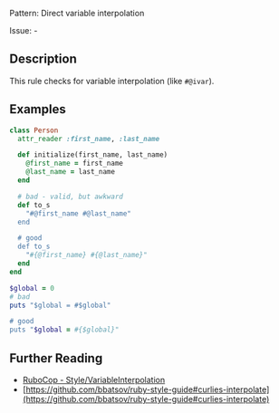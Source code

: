 Pattern: Direct variable interpolation

Issue: -

## Description

This rule checks for variable interpolation (like `#@ivar`).

## Examples

```ruby
class Person
  attr_reader :first_name, :last_name

  def initialize(first_name, last_name)
    @first_name = first_name
    @last_name = last_name
  end

  # bad - valid, but awkward
  def to_s
    "#@first_name #@last_name"
  end

  # good
  def to_s
    "#{@first_name} #{@last_name}"
  end
end

$global = 0
# bad
puts "$global = #$global"

# good
puts "$global = #{$global}"
```

## Further Reading

* [RuboCop - Style/VariableInterpolation](https://rubocop.readthedocs.io/en/latest/cops_style/#stylevariableinterpolation)
* [https://github.com/bbatsov/ruby-style-guide#curlies-interpolate](https://github.com/bbatsov/ruby-style-guide#curlies-interpolate)
